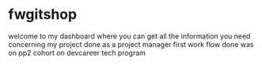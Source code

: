 # fwgitshop
welcome to my dashboard where you can get all the information you need concerning my project done as a project manager 
first work flow done was on pp2 cohort on devcareer tech program 
